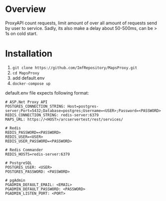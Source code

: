 # Overview
ProxyAPI count requests, limit amount of over all amount of requests send by user to service. Sadly, its also make a delay about 50-500ms, can be > 1s on cold start.  

# Installation
1. ```git clone https://github.com/ImfRepository/MapsProxy.git```
2. `cd MapsProxy`
3. add default.env
4. ```docker-compose up```

default.env file expects following format:
```
# ASP.Net Proxy API
POSTGRES_CONNECTION_STRING: Host=postgres-server;Port=5432;Database=postgres;Username=<USER>;Password=<PASSWORD>
REDIS_CONNECTION_STRING: redis-server:6379
MAPS_URL: https://<HOST>/arcservertest/rest/services/

# Redis
REDIS_PASSWORD=<PASSWORD>
REDIS_USER=<USER>
REDIS_USER_PASSWORD=<PASSWORD>

# Redis Commander
REDIS_HOSTS=redis-server:6379

# PostgreSQL
POSTGRES_USER: <USER>
POSTGRES_PASSWORD: <PASSWORD>

# pgAdmin
PGADMIN_DEFAULT_EMAIL: <EMAIL>
PGADMIN_DEFAULT_PASSWORD: <PASSWORD>
PGADMIN_LISTEN_PORT: <PORT>
```
